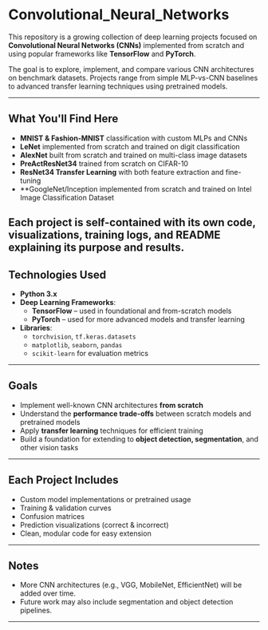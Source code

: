 # Convolutional_Neural_Networks

This repository is a growing collection of deep learning projects focused on **Convolutional Neural Networks (CNNs)** implemented from scratch and using popular frameworks like **TensorFlow** and **PyTorch**.

The goal is to explore, implement, and compare various CNN architectures on benchmark datasets. Projects range from simple MLP-vs-CNN baselines to advanced transfer learning techniques using pretrained models.

---

## What You'll Find Here

- **MNIST & Fashion-MNIST** classification with custom MLPs and CNNs
- **LeNet** implemented from scratch and trained on digit classification
- **AlexNet** built from scratch and trained on multi-class image datasets
- **PreActResNet34** trained from scratch on CIFAR-10
- **ResNet34 Transfer Learning** with both feature extraction and fine-tuning
- **GoogleNet/Inception implemented from scratch and trained on Intel Image Classification Dataset

Each project is **self-contained** with its own code, visualizations, training logs, and README explaining its purpose and results.
---

## Technologies Used

- **Python 3.x**
- **Deep Learning Frameworks**:
  - **TensorFlow** – used in foundational and from-scratch models
  - **PyTorch** – used for more advanced models and transfer learning
- **Libraries**:
  - `torchvision`, `tf.keras.datasets`
  - `matplotlib`, `seaborn`, `pandas`
  - `scikit-learn` for evaluation metrics
---

## Goals

- Implement well-known CNN architectures **from scratch**
- Understand the **performance trade-offs** between scratch models and pretrained models
- Apply **transfer learning** techniques for efficient training
- Build a foundation for extending to **object detection, segmentation**, and other vision tasks
---


## Each Project Includes

- Custom model implementations or pretrained usage
- Training & validation curves
- Confusion matrices
- Prediction visualizations (correct & incorrect)
- Clean, modular code for easy extension
---

## Notes

- More CNN architectures (e.g., VGG, MobileNet, EfficientNet) will be added over time.
- Future work may also include segmentation and object detection pipelines.
---
